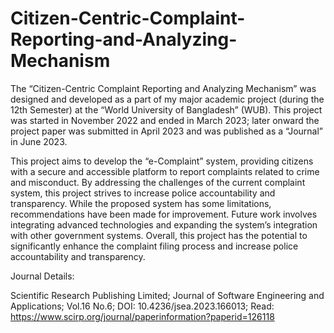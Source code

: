 # Citizen-Centric-Complaint-Reporting-and-Analyzing-Mechanism
The “Citizen-Centric Complaint Reporting and Analyzing Mechanism” was designed and developed as a part of my major academic project (during the 12th Semester) at the “World University of Bangladesh” (WUB). This project was started in November 2022 and ended in March 2023; later onward the project paper was submitted in April 2023 and was published as a “Journal” in June 2023.

This project aims to develop the “e-Complaint” system, providing citizens with a secure and accessible platform to report complaints related to crime and misconduct. By addressing the challenges of the current complaint system, this project strives to increase police accountability and transparency. While the proposed system has some limitations, recommendations have been made for improvement. Future work involves integrating advanced technologies and expanding the system’s integration with other government systems. Overall, this project has the potential to significantly enhance the complaint filing process and increase police accountability and transparency.

Journal Details:

Scientific Research Publishing Limited;
Journal of Software Engineering and Applications;
Vol.16 No.6;
DOI: 10.4236/jsea.2023.166013;
Read: https://www.scirp.org/journal/paperinformation?paperid=126118
